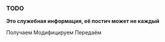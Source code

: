 ### TODO

**Это служебная информация, её постич может не каждый**



Получаем
Модифицируем
Передаём

